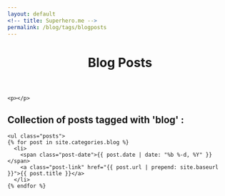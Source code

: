 ```yaml
---
layout: default
<!-- title: Superhero.me -->
permalink: /blog/tags/blogposts
---
```


<div>
	<header class="post-header">
    	<h1>Blog Posts</h1>
  </header>
	
	<p></p>
	
<h2>Collection of posts tagged with 'blog' : </h2>

	<ul class="posts">
    {% for post in site.categories.blog %}
      <li>
        <span class="post-date">{{ post.date | date: "%b %-d, %Y" }}</span>
        <a class="post-link" href="{{ post.url | prepend: site.baseurl }}">{{ post.title }}</a>
      </li>
    {% endfor %}
  </ul>

</div>
